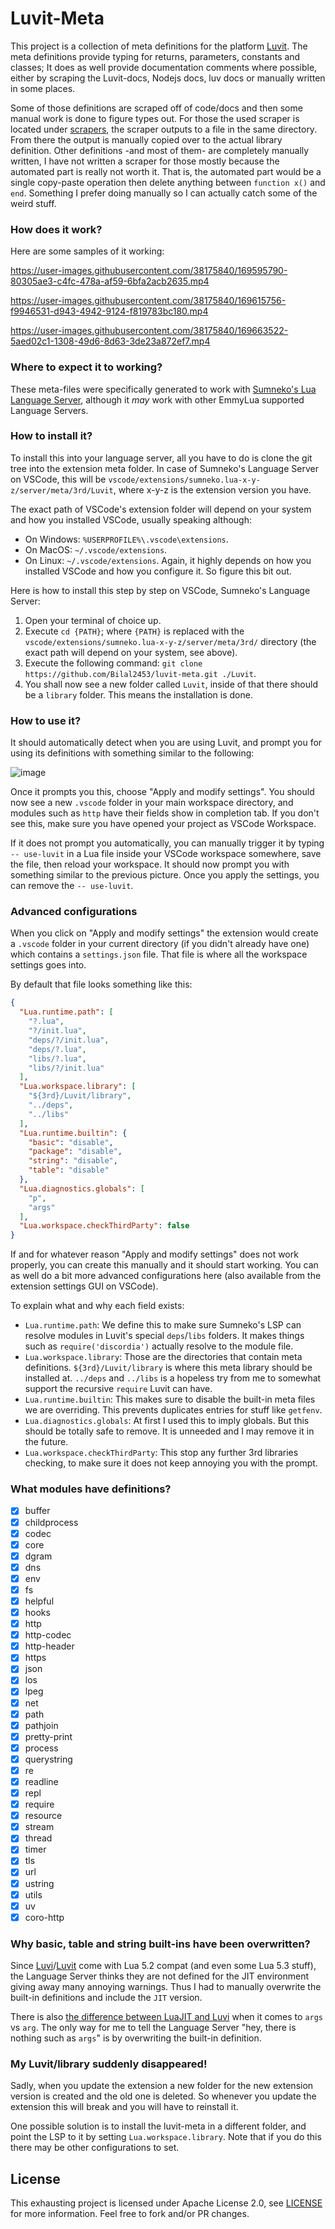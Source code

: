 # Luvit-Meta

This project is a collection of meta definitions for the platform [Luvit](https://github.com/Luvit/Luvit). The meta definitions provide typing for returns, parameters, constants and classes; It does as well provide documentation comments where possible, either by scraping the Luvit-docs, Nodejs docs, luv docs or manually written in some places.

Some of those definitions are scraped off of code/docs and then some manual work is done to figure types out. For those the used scraper is located under [scrapers](/scrapers), the scraper outputs to a file in the same directory. From there the output is manually copied over to the actual library definition.
Other definitions -and most of them- are completely manually written, I have not written a scraper for those mostly because the automated part is really not worth it. That is, the automated part would be a single copy-paste operation then delete anything between `function x()` and `end`. Something I prefer doing manually so I can actually catch some of the weird stuff.

### How does it work?

Here are some samples of it working:

https://user-images.githubusercontent.com/38175840/169595790-80305ae3-c4fc-478a-af59-6bfa2acb2635.mp4


https://user-images.githubusercontent.com/38175840/169615756-f9946531-d943-4942-9124-f819783bc180.mp4


https://user-images.githubusercontent.com/38175840/169663522-5aed02c1-1308-49d6-8d63-3de23a872ef7.mp4


### Where to expect it to working?

These meta-files were specifically generated to work with [Sumneko's Lua Language Server](https://github.com/sumneko/lua-language-server/), although it *may* work with other EmmyLua supported Language Servers.

### How to install it?

To install this into your language server, all you have to do is clone the git tree into the extension meta folder. In case of Sumneko's Language Server on VSCode, this will be `vscode/extensions/sumneko.lua-x-y-z/server/meta/3rd/Luvit`, where x-y-z is the extension version you have.

The exact path of VSCode's extension folder will depend on your system and how you installed VSCode, usually speaking although:
  - On Windows: `%USERPROFILE%\.vscode\extensions`.
  - On MacOS: `~/.vscode/extensions`.
  - On Linux: `~/.vscode/extensions`.
Again, it highly depends on how you installed VSCode and how you configure it. So figure this bit out.


Here is how to install this step by step on VSCode, Sumneko's Language Server:

1. Open your terminal of choice up.
2. Execute `cd {PATH}`; where `{PATH}` is replaced with the `vscode/extensions/sumneko.lua-x-y-z/server/meta/3rd/` directory (the exact path will depend on your system, see above).
3. Execute the following command: `git clone https://github.com/Bilal2453/luvit-meta.git ./Luvit`.
4. You shall now see a new folder called `Luvit`, inside of that there should be a `library` folder. This means the installation is done.

### How to use it?

It should automatically detect when you are using Luvit, and prompt you for using its definitions with something similar to the following:

![image](https://user-images.githubusercontent.com/38175840/169589684-c5770fc0-7026-4d13-b957-f776966b676d.png)

Once it prompts you this, choose "Apply and modify settings". You should now see a new `.vscode` folder in your main workspace directory, and modules such as `http` have their fields show in completion tab. If you don't see this, make sure you have opened your project as VSCode Workspace.

If it does not prompt you automatically, you can manually trigger it by typing `-- use-luvit` in a Lua file inside your VSCode workspace somewhere, save the file, then reload your workspace. It should now prompt you with something similar to the previous picture. Once you apply the settings, you can remove the `-- use-luvit`.

### Advanced configurations

When you click on "Apply and modify settings" the extension would create a `.vscode` folder in your current directory (if you didn't already have one) which contains a `settings.json` file.  That file is where all the workspace settings goes into.

By default that file looks something like this:

```json
{
  "Lua.runtime.path": [
    "?.lua",
    "?/init.lua",
    "deps/?/init.lua",
    "deps/?.lua",
    "libs/?.lua",
    "libs/?/init.lua"
  ],
  "Lua.workspace.library": [
    "${3rd}/Luvit/library",
    "../deps",
    "../libs"
  ],
  "Lua.runtime.builtin": {
    "basic": "disable",
    "package": "disable",
    "string": "disable",
    "table": "disable"
  },
  "Lua.diagnostics.globals": [
    "p",
    "args"
  ],
  "Lua.workspace.checkThirdParty": false
}
```

If and for whatever reason "Apply and modify settings" does not work properly, you can create this manually and it should start working.  You can as well do a bit more advanced configurations here (also available from the extension settings GUI on VSCode).

To explain what and why each field exists:

  - `Lua.runtime.path`: We define this to make sure Sumneko's LSP can resolve modules in Luvit's special `deps`/`libs` folders. It makes things such as `require('discordia')` actually resolve to the module file.
  - `Lua.workspace.library`: Those are the directories that contain meta definitions. `${3rd}/Luvit/library` is where this meta library should be installed at. `../deps` and `../libs` is a hopeless try from me to somewhat support the recursive `require` Luvit can have.
  - `Lua.runtime.builtin`: This makes sure to disable the built-in meta files we are overriding. This prevents duplicates entries for stuff like `getfenv`.
  - `Lua.diagnostics.globals`: At first I used this to imply globals. But this should be totally safe to remove. It is unneeded and I may remove it in the future.
  - `Lua.workspace.checkThirdParty`: This stop any further 3rd libraries checking, to make sure it does not keep annoying you with the prompt.

### What modules have definitions?

- [x] buffer
- [x] childprocess
- [x] codec
- [x] core
- [x] dgram
- [x] dns
- [x] env
- [x] fs
- [x] helpful
- [x] hooks
- [x] http
- [x] http-codec
- [x] http-header
- [x] https
- [x] json
- [x] los
- [x] lpeg
- [x] net
- [x] path
- [x] pathjoin
- [x] pretty-print
- [x] process
- [x] querystring
- [x] re
- [x] readline
- [x] repl
- [x] require
- [x] resource
- [x] stream
- [x] thread
- [x] timer
- [x] tls
- [x] url
- [x] ustring
- [x] utils
- [x] uv
- [x] coro-http

### Why basic, table and string built-ins have been overwritten?

Since [Luvi](https://github.com/Luvit/Luvi)/[Luvit](https://github.com/Luvit/Luvit) come with Lua 5.2 compat (and even some Lua 5.3 stuff), the Language Server thinks they are not defined for the JIT environment giving away many annoying warnings. Thus I had to manually overwrite the built-in definitions and include the `JIT` version.

There is also [the difference between LuaJIT and Luvi](https://github.com/Luvit/Luvi#integration-with-cs-main-function) when it comes to `args` vs `arg`. The only way for me to tell the Language Server "hey, there is nothing such as `args`" is by overwriting the built-in definition.

### My Luvit/library suddenly disappeared!

Sadly, when you update the extension a new folder for the new extension version is created and the old one is deleted.  So whenever you update the extension this will break and you will have to reinstall it.

One possible solution is to install the luvit-meta in a different folder, and point the LSP to it by setting `Lua.workspace.library`. Note that if you do this there may be other configurations to set.

## License

This exhausting project is licensed under Apache License 2.0, see [LICENSE](/LICENSE) for more information. Feel free to fork and/or PR changes.
